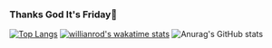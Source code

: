 ### Thanks God It's Friday🤩
[![Top Langs](https://github-readme-stats.vercel.app/api/top-langs/?username=otampy3184&langs_count=8)](https://github.com/anuraghazra/github-readme-stats)
[![willianrod's wakatime stats](https://github-readme-stats.vercel.app/api/wakatime?username=otampy3184)](https://github.com/anuraghazra/github-readme-stats)
![Anurag's GitHub stats](https://github-readme-stats.vercel.app/api?username=otampy3184&show_icons=true)
